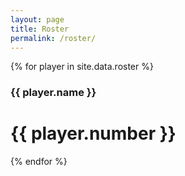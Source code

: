 ```yaml
---
layout: page
title: Roster
permalink: /roster/
---
```


{% for player in site.data.roster %}
<div class="roster0" onclick="roster('p{{ player.number }}')">
	<div class="roster1">
		<h3 class="roster2">{{ player.name }}</h3>
		<h1 class="roster3">{{ player.number }}</h1>
	</div>
</div>
<div id="p{{ player.number }}" style="display:none;width:100%;overflow:hidden;">
	<div class="roster4">
		<p class="roster5">Position</p>
		<p>{{ player.position }}</p>
	</div>
	<div class="roster4">
		<p class="roster5">DOB</p>
		<p>{{ player.DOB }}</p>
	</div>
	<div class="roster4">
		<p class="roster5">Height</p>
		<p>{{ player.height }}</p>
	</div>
	<div class="roster4">
		<p class="roster5">Weight</p>
		<p>{{ player.weight }}</p>
	</div>
	<div class="roster4">
		<p class="roster5">Draft Position</p>
		<p>{{ player.draft_number }}</p>
	</div>
	<div class="roster4">
		<p class="roster5">Draft Year</p>
		<p>{{ player.draft_year }}</p>
	</div>
	<div class="roster4">
		<p class="roster5">College</p>
		<p>{{ player.college }}</p>
	</div>
	<div class="roster4">
		<p class="roster5">Country</p>
		<p>{{ player.country }}</p>
	</div>
</div>
{% endfor %}

<!--
<img src="/content/roster/steven-adams.jpg" style="width:48%;display:inline;float:left;margin:10px 1%;"/>

<img src="/content/roster/dj-augustin.jpg" style="width:48%;display:inline;float:left;margin:10px 1%;"/>

<img src="/content/roster/nick-collison.jpg" style="width:48%;display:inline;float:left;margin:10px 1%;"/>

<img src="/content/roster/kevin-durant.jpg" style="width:48%;display:inline;float:left;margin:10px 1%;"/>

<img src="/content/roster/josh-huestis.jpg" style="width:48%;display:inline;float:left;margin:10px 1%;"/>

<img src="/content/roster/serge-ibaka.jpg" style="width:48%;display:inline;float:left;margin:10px 1%;"/>

<img src="/content/roster/enes-kanter.jpg" style="width:48%;display:inline;float:left;margin:10px 1%;"/>

<img src="/content/roster/mitch-mcgary.jpg" style="width:48%;display:inline;float:left;margin:10px 1%;"/>

<img src="/content/roster/anthony-morrow.jpg" style="width:48%;display:inline;float:left;margin:10px 1%;"/>

<img src="/content/roster/steve-novak.jpg" style="width:48%;display:inline;float:left;margin:10px 1%;"/>

<img src="/content/roster/cameron-payne.jpg" style="width:48%;display:inline;float:left;margin:10px 1%;"/>

<img src="/content/roster/andre-roberson.jpg" style="width:48%;display:inline;float:left;margin:10px 1%;"/>

<img src="/content/roster/kyle-singler.jpg" style="width:48%;display:inline;float:left;margin:10px 1%;"/>

<img src="/content/roster/dion-waiters.jpg" style="width:48%;display:inline;float:left;margin:10px 1%;"/>

<img src="/content/roster/russell-westbrook.jpg" style="width:48%;display:inline;float:left;margin:10px 1%;"/>
-->